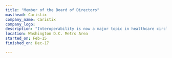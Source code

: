 ```yaml
---
title: "Member of the Board of Directors"
masthead: Caristix
company_name: Caristix
company_logo: 
description: "Interoperability is now a major topic in healthcare circles and Caristix is in the business of doing the heavy lifting of enabling EHRs and other systems to connect with each other."
location: Washington D.C. Metro Area
started_on: Feb-15
finished_on: Dec-17

---
```

